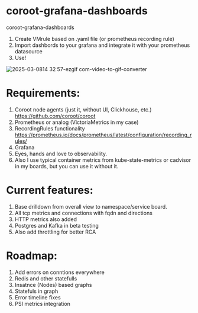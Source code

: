 # coroot-grafana-dashboards
coroot-grafana-dashboards
1. Create VMrule based on .yaml file (or prometheus recording rule)
2. Import dashbords to your grafana and integrate it with your prometheus datasource
3. Use!
   
![2025-03-0814 32 57-ezgif com-video-to-gif-converter](https://github.com/user-attachments/assets/74e2b93e-39cd-46a1-91ac-b637757f569c)

# Requirements:
1. Coroot node agents (just it, without UI, Clickhouse, etc.) https://github.com/coroot/coroot
2. Prometheus or analog (VictoriaMetrics in my case) 
3. RecordingRules functionality https://prometheus.io/docs/prometheus/latest/configuration/recording_rules/
4. Grafana
5. Eyes, hands and love to observability.
6. Also I use typical container metrics from kube-state-metrics or cadvisor in my boards, but you can use it without it.

# Current features:
1. Base drilldown from overall view to namespace/service board.
2. All tcp metrics and connections with fqdn and directions
3. HTTP metrics also added
4. Postgres and Kafka in beta testing
5. Also add throttling for better RCA


# Roadmap:
1. Add errors on conntions everywhere
2. Redis and other statefulls
3. Insatnce (Nodes) based graphs
4. Statefuls in graph
5. Error timeline fixes
6. PSI metrics integration
